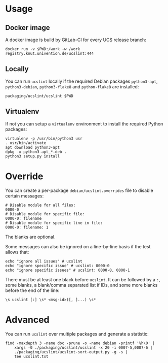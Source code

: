 # Usage

## Docker image

A docker image is build by GitLab-CI for every UCS release branch:

```
docker run -v $PWD:/work -w /work registry.knut.univention.de/ucslint:444
```

## Locally

You can run `ucslint` locally if the required Debian packages `python3-apt`, `python3-debian`, `python3-flake8` and `python-flake8` are installed:

```
packaging/ucslint/ucslint $PWD
```

## Virtualenv

If not you can setup a `virtualenv` environment to install the required Python packages:

```
virtualenv -p /usr/bin/python3 usr
. usr/bin/activate
apt download python3-apt
dpkg -x python3-apt_*.deb .
python3 setup.py install
```

# Override

You can create a per-package `debian/ucslint.overrides` file to disable certain messages:

	# Disable module for all files:
	0000-0
	# Disable module for specific file:
	0000-0: filename
	# Disable module for specific line in file:
	0000-0: filename: 1

The blanks are optional.

Some messages can also be ignored on a line-by-line basis if the test allows that:

	echo "ignore all issues" # ucslint
	echo "ignore specific issue" # ucslint: 0000-0
	echo "ignore specific issues" # ucslint: 0000-0, 0000-1

There must be at least one black before `ucslint`. It can be followed by a `:`, some blanks, a blank/comma separated list if IDs, and some more blanks before the end of the line:

	\s ucslint [:] \s* <msg-id>([, ]...) \s*

# Advanced

You can run `ucslint` over multiple packages and generate a statistic:

	find -maxdepth 3 -name doc -prune -o -name debian -printf '%h\0' |
		xargs -0 ./packaging/ucslint/ucslint -x 20 -i 0007-5,0007-6 |
		./packaging/ucslint/ucslint-sort-output.py -g -s |
		tee ucslint.txt
